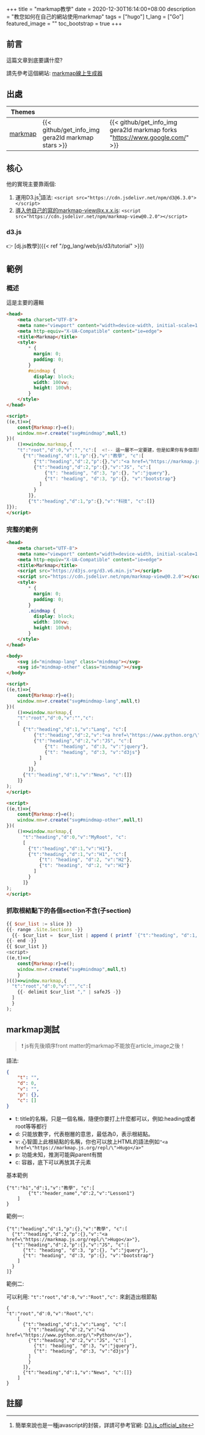 +++
title = "markmap教學"
date = 2020-12-30T16:14:00+08:00
description = "教您如何在自己的網站使用markmap"
tags = ["hugo"]
t_lang = ["Go"]
featured_image = ""
toc_bootstrap = true
+++

## 前言

這篇文章到底要講什麼?

請先參考這個網站: [markmap線上生成器]

## 出處

| Themes |  |  |
| ------ | ----- | ----- |
| [markmap](https://github.com/gera2ld/markmap) | {{< github/get_info_img gera2ld markmap stars >}} | {{< github/get_info_img gera2ld markmap forks "https://www.google.com/" >}} |

## 核心

他的實現主要靠兩個:

1. 運用D3.js[^D3.js]語法: ``<script src="https://cdn.jsdelivr.net/npm/d3@6.3.0"></script>``
2. 導入他自己的寫的markmap-view@x.x.x.js: ``<script src="https://cdn.jsdelivr.net/npm/markmap-view@0.2.0"></script>``


### d3.js

:point_right: [dj.js教學]({{< ref "/pg_lang/web/js/d3/tutorial" >}})

## 範例

### 概述

這是主要的邏輯
```html
<head>
    <meta charset="UTF-8">
    <meta name="viewport" content="width=device-width, initial-scale=1.0">
    <meta http-equiv="X-UA-Compatible" content="ie=edge">
    <title>Markmap</title>
    <style>
        * {
          margin: 0;
          padding: 0;
        }
        #mindmap {
          display: block;
          width: 100vw;
          height: 100vh;
        }
    </style>
</head>

<script>
((e,t)=>{
    const{Markmap:r}=e();
    window.mm=r.create("svg#mindmap",null,t)
})(
    ()=>window.markmap,{
    "t":"root","d":0,"v":"","c":[  <!-- 這一層不一定要建，但是如果你有多個首層，也就是頂層的權重都相同，就勢必還要有一層包含他們 -->
      {"t":"heading","d":1,"p":{},"v":"教學", "c":[
          {"t":"heading","d":2,"p":{},"v":"<a href=\"https://markmap.js.org/repl/\">Hugo</a>"},  <!-- 超連結要用backslash來輔助引號 -->
          {"t":"heading","d":2,"p":{},"v":"JS", "c":[
              {"t": "heading", "d":3, "p":{}, "v":"jquery"},
              {"t": "heading", "d":3, "p":{}, "v":"bootstrap"}
            ]
          }
        ]},
        {"t":"heading","d":1,"p":{},"v":"科技", "c":[]}
]});
</script>
```

### 完整的範例

```html
<head>
    <meta charset="UTF-8">
    <meta name="viewport" content="width=device-width, initial-scale=1.0">
    <meta http-equiv="X-UA-Compatible" content="ie=edge">
    <title>Markmap</title>
    <script src="https://d3js.org/d3.v6.min.js"></script>
	<script src="https://cdn.jsdelivr.net/npm/markmap-view@0.2.0"></script>
    <style>
        * {
          margin: 0;
          padding: 0;
        }
        .mindmap {
          display: block;
          width: 100vw;
          height: 100vh;
        }
    </style>
</head>

<body>
    <svg id="mindmap-lang" class="mindmap"></svg>
	<svg id="mindmap-other" class="mindmap"></svg>
</body>

<script>
((e,t)=>{
    const{Markmap:r}=e();
    window.mm=r.create("svg#mindmap-lang",null,t)
})(
    ()=>window.markmap,{
    "t":"root","d":0,"v":"","c":
	[
      {"t":"heading","d":1,"v":"Lang", "c":[
          {"t":"heading","d":2,"v":"<a href=\"https://www.python.org/\">Python</a>"},
          {"t":"heading","d":2,"v":"JS", "c":[
              {"t": "heading", "d":3, "v":"jquery"},
              {"t": "heading", "d":3, "v":"d3js"}
            ]
          }
        ]},
	  {"t":"heading","d":1,"v":"News", "c":[]}
	]}
);
</script>

<script>
((e,t)=>{
    const{Markmap:r}=e();
    window.mm=r.create("svg#mindmap-other",null,t)
})(
    ()=>window.markmap,{
      "t":"heading","d":0,"v":"MyRoot", "c":
	  [
		{"t":"heading","d":1,"v":"H1"},
	    {"t":"heading","d":1,"v":"H1", "c":[
		    {"t": "heading", "d":2, "v":"H2"},
		    {"t": "heading", "d":2, "v":"H2"}
		  ]
	    }
	  ]}
);
</script>
```

### 抓取根結點下的各個section不含(子section)

```js
{{ $cur_list := slice }}
{{- range .Site.Sections -}}
  {{- $cur_list =  $cur_list | append ( printf `{"t":"heading", "d":1, "v": "%s", "p":{}, "c":[] }` .Title ) -}}
{{- end -}}
{{ $cur_list }}
<script>
((e,t)=>{
    const{Markmap:r}=e();
    window.mm=r.create("svg#mindmap",null,t)
    }
)(()=>window.markmap,{
  "t":"root","d":0,"v":"","c":[
    {{- delimit $cur_list "," | safeJS -}}
  ]
  }
);
```

## markmap測試

> :exclamation: js有先後順序front matter的markmap不能放在article_image之後！

語法:
```json
{
    "t": "",
    "d": 0,
    "v": "",
    "p": {},
    "c": []
}
```

- t: title的名稱，只是一個名稱，隨便你要打上什麼都可以，例如:heading或者root等等都行
- d: 只能放數字，代表樹層的意思，最低為0，表示根結點。
- v: 心智圖上此根結點的名稱，你也可以放上HTML的語法例如``"<a href=\"https://markmap.js.org/repl/\">Hugo</a>"``
- p: 功能未知，推測可能與parent有關
- c: 容器，底下可以再放其子元素


基本範例
```markmap
{"t":"h1","d":1,"v":"教學", "c":[
        {"t":"header_name","d":2,"v":"Lesson1"}
    ]
}
```


範例一:
```markmap
{"t":"heading","d":1,"p":{},"v":"教學", "c":[
  {"t":"heading","d":2,"p":{},"v":"<a href=\"https://markmap.js.org/repl/\">Hugo</a>"},
  {"t":"heading","d":2,"p":{},"v":"JS", "c":[
      {"t": "heading", "d":3, "p":{}, "v":"jquery"},
      {"t": "heading", "d":3, "p":{}, "v":"bootstrap"}
    ]
  }
]}
```

範例二:

可以利用: ``"t":"root","d":0,"v":"Root","c":`` 來創造出根節點

```markmap
{
"t":"root","d":0,"v":"Root","c":
    [
      {"t":"heading","d":1,"v":"Lang", "c":[
        {"t":"heading","d":2,"v":"<a href=\"https://www.python.org/\">Python</a>"},
        {"t":"heading","d":2,"v":"JS", "c":[
          {"t": "heading", "d":3, "v":"jquery"},
          {"t": "heading", "d":3, "v":"d3js"}
        ]
        }
      ]},
      {"t":"heading","d":1,"v":"News", "c":[]}
    ]
}
```

## 註腳
[^D3.js]: 簡單來說也是一種javascript的封裝，詳請可參考官網: [D3.js_official_site]


[markmap線上生成器]: https://markmap.js.org/repl
[D3.js_official_site]: https://d3js.org/
